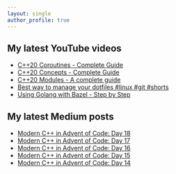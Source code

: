 ```yaml
---
layout: single
author_profile: true
---
```


## My latest YouTube videos

<!--START_SECTION:youtube-->
* [C++20 Coroutines - Complete Guide](https://www.youtube.com/watch?v=w-dmOHhBX9o)
* [C++20 Concepts  - Complete Guide](https://www.youtube.com/watch?v=1So7onMFxJM)
* [C++20 Modules - A complete guide](https://www.youtube.com/watch?v=WRCwciJ5MTE)
* [Best way to manage your dotfiles #linux #git #shorts](https://www.youtube.com/watch?v=LHrB4TcU1JM)
* [Using Golang with Bazel - Step by Step](https://www.youtube.com/watch?v=mXLrk0ipwz4)
<!--END_SECTION:youtube-->

## My latest Medium posts

<!--START_SECTION:medium-->
* [Modern C++ in Advent of Code: Day 18](https://medium.com/@simontoth/modern-c-in-advent-of-code-day-18-33967a4a2c82?source=rss-1e1de1006a93------2)
* [Modern C++ in Advent of Code: Day 17](https://medium.com/@simontoth/modern-c-in-advent-of-code-day-17-24fc1414e185?source=rss-1e1de1006a93------2)
* [Modern C++ in Advent of Code: Day 16](https://medium.com/@simontoth/modern-c-in-advent-of-code-day-16-29378db1fe34?source=rss-1e1de1006a93------2)
* [Modern C++ in Advent of Code: Day 15](https://medium.com/@simontoth/modern-c-in-advent-of-code-day-15-be90067919c9?source=rss-1e1de1006a93------2)
* [Modern C++ in Advent of Code: Day 14](https://medium.com/@simontoth/modern-c-in-advent-of-code-day-14-2b652e35b55d?source=rss-1e1de1006a93------2)
<!--END_SECTION:medium-->